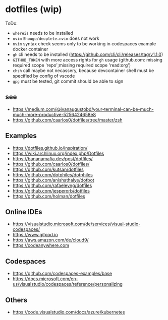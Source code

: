 # dotfiles (wip)

ToDo:

* `whereis` needs to be installed
* `nvim` `Shougo/deoplete.nvim` does not work
* `nvim` syntax check seems only to be working in codespaces example docker container
* `gh` cli needs to be installed (https://github.com/cli/cli/releases/tag/v1.1.0)
* `GITHUB_TOKEN` with more access rights for `gh` usage (github.com: missing required scope 'repo';missing required scope 'read:org')
* `chsh` call maybe not necassery, because devcontainer shell must be specified by config of vscode
* `gpg` must be tested, git commit should be able to sign

## see

* https://medium.com/@ivanaugustobd/your-terminal-can-be-much-much-more-productive-5256424658e8
* https://github.com/caarlos0/dotfiles/tree/master/zsh

## Examples

* https://dotfiles.github.io/inspiration/
* https://wiki.archlinux.org/index.php/Dotfiles
* https://bananamafia.dev/post/dotfiles/
* https://github.com/caarlos0/dotfiles/
* https://github.com/kutsan/dotfiles
* https://github.com/dotphiles/dotphiles
* https://github.com/anishathalye/dotbot
* https://github.com/rafaeleyng/dotfiles
* https://github.com/jesperorb/dotfiles
* https://github.com/holman/dotfiles

## Online IDEs

* https://visualstudio.microsoft.com/de/services/visual-studio-codespaces/
* https://www.gitpod.io
* https://aws.amazon.com/de/cloud9/
* https://codeanywhere.com

## Codespaces

* https://github.com/codespaces-examples/base
* https://docs.microsoft.com/en-us/visualstudio/codespaces/reference/personalizing

## Others

* https://code.visualstudio.com/docs/azure/kubernetes